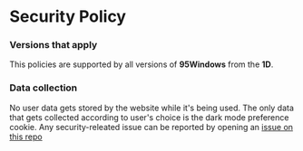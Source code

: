 # Security Policy
### Versions that apply
This policies are supported by all versions of **95Windows** from the **1D**.
### Data collection
No user data gets stored by the website while it's being used.
The only data that gets collected according to user's choice is the dark mode preference cookie.
Any security-releated issue can be reported by opening an [issue on this repo](https://github.com/maxwastakenyt/95windows/issues)
